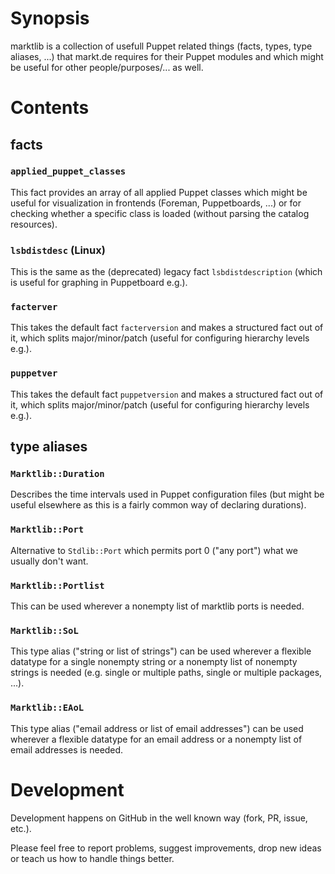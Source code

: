 # Synopsis

marktlib is a collection of usefull Puppet related things (facts, types, type aliases, ...) that markt.de requires for
their Puppet modules and which might be useful for other people/purposes/... as well.

# Contents

## facts

### `applied_puppet_classes`

This fact provides an array of all applied Puppet classes which might be useful for visualization in frontends (Foreman,
Puppetboards, ...) or for checking whether a specific class is loaded (without parsing the catalog resources).

### `lsbdistdesc` (Linux)

This is the same as the (deprecated) legacy fact `lsbdistdescription` (which is useful for graphing in Puppetboard
e.g.).

### `facterver`

This takes the default fact `facterversion` and makes a structured fact out of it, which splits major/minor/patch
(useful for configuring hierarchy levels e.g.).

### `puppetver`

This takes the default fact `puppetversion` and makes a structured fact out of it, which splits major/minor/patch
(useful for configuring hierarchy levels e.g.).

## type aliases

### `Marktlib::Duration`

Describes the time intervals used in Puppet configuration files (but might be useful elsewhere as this is a fairly
common way of declaring durations).

### `Marktlib::Port`

Alternative to `Stdlib::Port` which permits port 0 ("any port") what we usually don't want.

### `Marktlib::Portlist`

This can be used wherever a nonempty list of marktlib ports is needed.

### `Marktlib::SoL`

This type alias ("string or list of strings") can be used wherever a flexible datatype for a single nonempty string or a
nonempty list of nonempty strings is needed (e.g. single or multiple paths, single or multiple packages, ...).

### `Marktlib::EAoL`

This type alias ("email address or list of email addresses") can be used wherever a flexible datatype for an email
address or a nonempty list of email addresses is needed.

# Development

Development happens on GitHub in the well known way (fork, PR, issue, etc.).

Please feel free to report problems, suggest improvements, drop new ideas or teach us how to handle things better.
